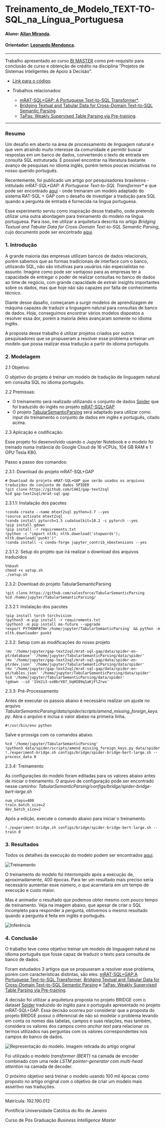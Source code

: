 # Treinamento_de_Modelo_TEXT-TO-SQL_na_Língua_Portuguesa

#### Aluno: [Allan Miranda](https://github.com/allangxg).
#### Orientador: [Leonardo Mendonça](https://github.com/leofome8).


---


Trabalho apresentado ao curso [BI MASTER](https://ica.puc-rio.ai/bi-master) como pré-requisito para conclusão de curso e obtenção de crédito na disciplina "Projetos de Sistemas Inteligentes de Apoio à Decisão".


- [Link para o código](https://github.com/allangxg/nl2sql).

- Trabalhos relacionados:
    - [mRAT-SQL+GAP: A Portuguese Text-to-SQL Transformer*](https://arxiv.org/abs/2110.03546).
    - [Bridging Textual and Tabular Data for Cross-Domain Text-to-SQL Semantic Parsing](https://arxiv.org/abs/2012.12627).
    - [TaPas: Weakly Supervised Table Parsing via Pre-training](https://aclanthology.org/2020.acl-main.398/).


---


### Resumo

Um desafio em aberto na área de processamento de linguagem natural e que vem atraindo muito interesse da comunidade é permitir buscar respostas em um banco de dados, convertendo o texto de entrada em consulta SQL estruturada. É possível encontrar na literatura bastante avanço de pesquisas no idioma inglês, porém temos poucas iniciativas no nosso querido português.

Recentemente, foi publicado um artigo por pesquisadores brasileiros - intitulado _mRAT-SQL+GAP: A Portuguese Text-to-SQL Transformer*_ e que pode ser encontrado [aqui](https://arxiv.org/abs/2110.03546) - onde treinaram um modelo adaptado do sistema RAT-SQL + GAP com o desafio de investigar a tradução para SQL quando a pergunta de entrada é fornecida na língua portuguesa.

Esse experimento serviu como inspiração desse trabalho, onde pretendo utilizar uma outra abordagem para treinamento do modelo na língua portuguesa. Para isso, irei utilizar a arquitetura descrita no artigo _Bridging Textual and Tabular Data for Cross-Domain Text-to-SQL Semantic Parsing_, cujo documento pode ser encontrado [aqui](https://arxiv.org/abs/2012.12627).


### 1. Introdução

A grande maioria das empresas utilizam bancos de dados relacionais, porém sabemos que as formas tradicionais de interface com o banco, utilizando SQL, não são intuitivas para usuários não especialistas no assunto. Imagine como pode ser vantajoso para as empresas ter a capacidade de entregar o poder de realizar consultas no banco de dados ao time de negócio, com grande capacidade de extrair insights importantes sobre os dados, mas que hoje não são capazes por falta de conhecimento técnico.

Diante desse dasafio, começaram a surgir modelos de aprendizagem de máquina capazes de traduzir a linguagem natural para consultas de banco de dados. Hoje, conseguimos encontrar vários modelos dispostos a resolver essa dor, porém a maioria deles avançaram somente no idioma inglês. 

A proposta desse trabalho é utilizar projetos criados por outros pesquisadores que se propuseram a resolver esse problema e treinar um modelo que possa realizar essa tradução a partir do idioma português.


### 2. Modelagem


2.1 Objetivo:

O objetivo do projeto é treinar um modelo de tradução de linguagem natural em consulta SQL no idioma português.


2.2 Premissas:

- O treinamento será realizado utilizando o conjunto de dados [Spider](https://arxiv.org/abs/1809.08887) que foi traduzido do inglês no projeto [mRAT-SQL+GAP](https://github.com/C4AI/gap-text2sql)
- O projeto [TabularSemanticParsing](https://github.com/salesforce/TabularSemanticParsing) será adaptado para utilizar como input do treinamento o conjunto de dados em inglês e português, citado acima.


2.3 Aplicação e codificação:

Esse projeto foi desenvolvido usando o Jupyter Notebook e o modelo foi treinado numa instância do Google Cloud de 16 vCPUs, 104 GB RAM e 1 GPU Tesla K80.

Passo a passo dos comandos:

2.3.1: Download do projeto mRAT-SQL+GAP

    # Download do projeto mRAT-SQL+GAP que serão usados os arquivos traduzidos do conjunto de dados SPIDER
    !git clone https://github.com/C4AI/gap-text2sql
    %cd gap-text2sql/mrat-sql-gap


2.3.1.1: Instalação dos pacotes

    !conda create --name mtext2sql python=3.7 --yes
    !source activate mtext2sql
    !conda install pytorch=1.5 cudatoolkit=10.2 -c pytorch --yes
    !pip install gdown
    !pip install -r requirements.txt
    !python -c "import nltk; nltk.download('stopwords'); nltk.download('punkt')"
    !conda install -c conda-forge jupyter_contrib_nbextensions --yes


2.3.1.2: Setup do projeto que irá realizar o download dos arquivos traduzidos

    %%bash
    chmod +x setup.sh
    ./setup.sh


2.3.2: Download do projeto TabularSemanticParsing

    !git clone https://github.com/salesforce/TabularSemanticParsing
    %cd /home/jupyter/TabularSemanticParsing/


2.3.2.1: Instalação dos pacotes

    !pip install torch torchvision
    !python3 -m pip install -r requirements.txt
    !python3 -m pip install mo-future --upgrade
    !export PYTHONPATH=`/home/jupyter/TabularSemanticParsing` && python -m nltk.downloader punkt


2.3.2: Setup com as modificações do nosso projeto

    !mv '/home/jupyter/gap-text2sql/mrat-sql-gap/data/spider-en-pt/database' '/home/jupyter/TabularSemanticParsing/data/spider'
    !mv '/home/jupyter/gap-text2sql/mrat-sql-gap/data/spider-en-pt/dev.json' '/home/jupyter/TabularSemanticParsing/data/spider'
    !mv '/home/jupyter/gap-text2sql/mrat-sql-gap/data/spider-en-pt/tables.json' '/home/jupyter/TabularSemanticParsing/data/spider'
    %cd '/home/jupyter/TabularSemanticParsing/data/spider'
    !gdown --id '1Ve2i3-oxBbrV87_UqHI09q1aKjFlZrws'


2.3.3: Pré-Processamento

Antes de executar os passos abaixo é necessário realizar um ajuste no arquivo _TabularSemanticParsing/data/spider/scripts/amend_missing_foreign_keys.py_. Abra o arquivo e inclua o valor abaixo na primeira linha. 

    #!/usr/bin/env python

Salve e prossiga com os comandos abaixo.

    %cd '/home/jupyter/TabularSemanticParsing'
    !python3 data/spider/scripts/amend_missing_foreign_keys.py data/spider
    !./experiment-bridge.sh configs/bridge/spider-bridge-bert-large.sh --process_data 0


2.3.4: Treinamento

As configurações do modelo foram editadas para os valores abaixo antes de iniciar o treinamento. O arquivo de configuração pode ser encontrado nesse caminho: _TabularSemanticParsing/configs/bridge/spider-bridge-bert-large.sh_

    num_steps=400
    train_batch_size=2
    dev_batch_size=2

Após a edição, execute o comando abaixo para iniciar o treinamento.

    !./experiment-bridge.sh configs/bridge/spider-bridge-bert-large.sh --train 0


### 3. Resultados

Todos os detalhes da execução do modelo podem ser encontrados [aqui](https://wandb.ai/allangxg/smore-spider-group--final).

![Treinamento](https://github.com/allangxg/nl2sql/blob/main/treinamento.png)

O treinamento do modelo foi interrompido após a execução de, aproximadamente, 400 épocas. Para ter um resultado mais preciso seria necessário aumentar esse número, o que acarretaria em um tempo de execução e custo maior.

Mas é animador o resultado que podemos obter mesmo com pouco tempo de treinamento. Veja na imagem abaixo, que apesar de criar o SQL incompleto para responder a pergunta, obtivemos o mesmo resultado quando a pergunta é feita em inglês e português.

![Inferência](https://github.com/allangxg/nl2sql/blob/main/inferencia.png)


### 4. Conclusão

O trabalho teve como objetivo treinar um modelo de linguagem natural no idioma português que fosse capaz de traduzir o texto para consulta de banco de dados.

Foram estudados 3 artigos que se propuseram a resolver esse problema, porém com características distintas, são eles: [mRAT-SQL+GAP:A Portuguese Text-to-SQL Transformer](https://arxiv.org/abs/2110.03546), [Bridging Textual and Tabular Data for Cross-Domain Text-to-SQL Semantic Parsing](https://arxiv.org/abs/2012.12627) e [TaPas: Weakly Supervised Table Parsing via Pre-training](https://aclanthology.org/2020.acl-main.398/).

A decisão foi utilizar a arquitetura proposta no projeto BRIDGE com o dataset [Spider](https://yale-lily.github.io/spider) traduzido do inglês para o português apresentado no projeto mRAT-SQL+GAP. Essa decisão ocorreu por considerar que a proposta do projeto BRIDGE possui o diferencial de não só modelar o problema levando em conta os nomes das tabelas, campos e suas relações, mas também, considera os valores dos campos como _anchor text_ para relacionar os termos utilizados nas perguntas com os valores correspondentes nos campos do banco de dados.

![Representação do modelo. Imagem retirada do artigo original](https://github.com/allangxg/nl2sql/blob/main/arquitetura.png)

Foi utilizado o modelo _transformer (BERT)_ na camada de encoder combinado com uma rede _LSTM pointer-generator_ com _multi-head attention_ na camada de decoder.

O próximo objetivo será treinar o modelo usando 100 mil épocas como proposto no artigo original com o objetivo de criar um modelo mais assertivo nas traduções.

---

Matrícula: 192.190.012

Pontifícia Universidade Católica do Rio de Janeiro

Curso de Pós Graduação *Business Intelligence Master*
